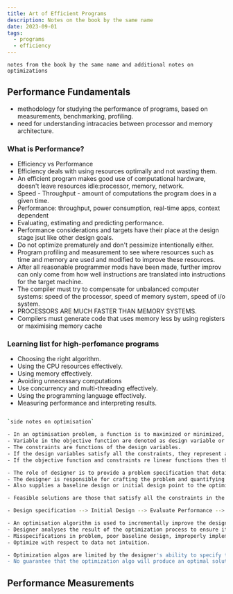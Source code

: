 ```yaml
---
title: Art of Efficient Programs
description: Notes on the book by the same name
date: 2023-09-01
tags:
  - programs
  - efficiency
---
```

`notes from the book by the same name and additional notes on optimizations`

## Performance Fundamentals

- methodology for studying the performance of programs, based on measurements, benchmarking, profiling.
- need for understanding intracacies between processor and memory architecture.

### What is Performance?

- Efficiency vs Performance
- Efficiency deals with using resources optimally and not wasting them.
- An efficient program makes good use of computational hardware, doesn't leave resources idle:processor, memory, network.
- Speed - Throughput - amount of computations the program does in a given time.
- Performance: throughput, power consumption, real-time apps, context dependent
- Evaluating, estimating and predicting performance.
- Performance considerations and targets have their place at the design stage jsut like other design goals.
- Do not optimize prematurely and don't pessimize intentionally either.
- Program profiling and measurement to see where resources such as time and memory are used and modified to improve these resources.
- After all reasonable programmer mods have been made, further improv can only come from how well instructions are translated into instructions for the target machine.
- The compiler must try to compensate for unbalanced computer systems: speed of the processor, speed of memory system, speed of i/o system.
- PROCESSORS ARE MUCH FASTER THAN MEMORY SYSTEMS.
- Compilers must generate code that uses memory less by using registers or maximising memory cache

### Learning list for high-perfomance programs

- Choosing the right algorithm.
- Using the CPU resources effectively.
- Using memory effectively.
- Avoiding unnecessary computations
- Use concurrency and multi-threading effectively.
- Using the programming language effectively.
- Measuring performance and interpreting results.

```bash

`side notes on optimisation`

- In an optimisation problem, a function is to maximized or minimized, this is the objective functio or the performance index..
- Variable in the objective function are denoted as design variable or decision variables and can take values from an upper and lower limit.
- The constraints are functions of the design variables.
- If the design variables satisfy all the constraints, they represent a feasable set.
- If the objective function and constraints re linear functions then the problem becomes a linear programming problem

- The role of designer is to provide a problem specification that details the parameters, constants, objectives and constraints that are achieved.
- The designer is responsible for crafting the problem and quantifying the merits of potential designs.
- Also supplies a baseline design or initial design point to the optimization algorithm.

- Feasible solutions are those that satisfy all the constraints in the optimisation problem.

- Design specification --> Initial Design --> Evaluate Performance --> Good -->No> Change design --> Evaluate Performance Yes> Final Design.

- An optimisation algorithm is used to incrementally improve the design until it can no longer be improved or until the budgeted time or cost has been reached.
- Designer analyses the result of the optimization process to ensure its sustainability for the final application.
- Misspecifications in problem, poor baseline design, improperly implementedand unsuitable optimisation algos.
- Optimize with respect to data not intuition.

- Optimization algos are limited by the designer's ability to specify the problem.
- No guarantee that the optimization algo will produce an optimal solution.


```
## Performance Measurements